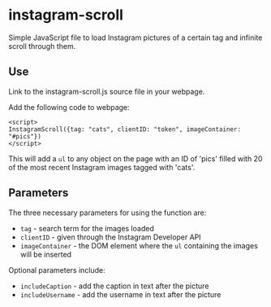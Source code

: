 instagram-scroll
================

Simple JavaScript file to load Instagram pictures of a certain tag and infinite scroll through them.

<h2><b>Use</b></h2>

Link to the instagram-scroll.js source file in your webpage.

Add the following code to webpage:
```
<script>
InstagramScroll({tag: "cats", clientID: "token", imageContainer: "#pics"})
</script>
```

This will add a `ul` to any object on the page with an ID of 'pics' filled with 20 of the most recent Instagram images tagged with 'cats'.

<h2><b>Parameters</b></h2>

The three necessary parameters for using the function are:
* `tag` - search term for the images loaded
* `clientID` - given through the Instagram Developer API
* `imageContainer` - the DOM element where the `ul` containing the images will be inserted

Optional parameters include:
* `includeCaption` - add the caption in text after the picture
* `includeUsername` - add the username in text after the picture
